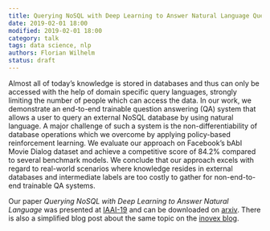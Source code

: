 ```yaml
---
title: Querying NoSQL with Deep Learning to Answer Natural Language Questions
date: 2019-02-01 18:00
modified: 2019-02-01 18:00
category: talk
tags: data science, nlp
authors: Florian Wilhelm
status: draft
---
```


Almost all of today’s knowledge is stored in databases and thus can only be accessed with the help of domain specific query languages, strongly limiting the number of people which can access the data. In our work, we demonstrate an end-to-end trainable question answering (QA) system that allows a user to query an external NoSQL database by using natural language. A major challenge of such a system is the non-differentiability of database operations which we overcome by applying policy-based reinforcement learning. We evaluate our approach on Facebook’s bAbI Movie Dialog dataset and achieve a competitive score of 84.2% compared to several benchmark models. We conclude that our approach excels with regard to real-world scenarios where knowledge resides in external databases and intermediate labels are too costly to gather for non-end-to-end trainable QA systems.

Our paper *Querying NoSQL with Deep Learning to Answer Natural Language*
was presented at [IAAI-19] and can be downloaded on [arxiv]. There is also a simplified blog post about the same topic
on the [inovex blog].

[IAAI-19]: https://aaai.org/Conferences/AAAI-19/
[arXiv]: ....
[inovex blog]: ...
